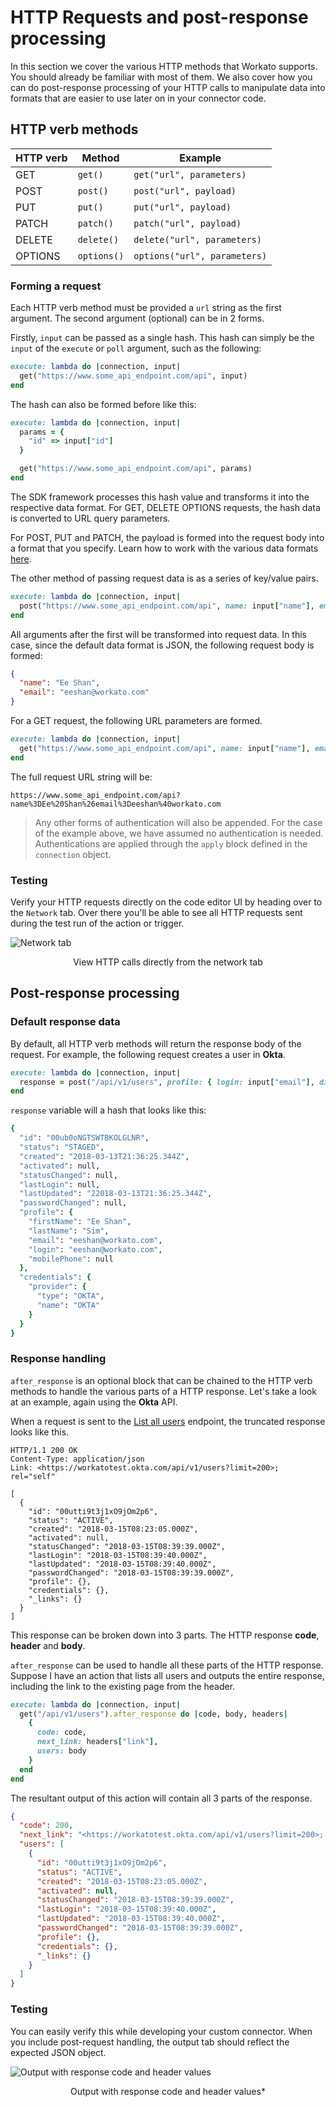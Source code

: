 # HTTP Requests and post-response processing
In this section we cover the various HTTP methods that Workato supports. You should already be familiar with most of them. We also cover how you can do post-response processing of your HTTP calls to manipulate data into formats that are easier to use later on in your connector code.

## HTTP verb methods

|HTTP verb | Method | Example |
| -- | -- | ------- |
| GET | `get()` | `get("url", parameters)` |
| POST | `post()` | `post("url", payload)` |
| PUT | `put()` | `put("url", payload)` |
| PATCH | `patch()` | `patch("url", payload)` |
| DELETE | `delete()` | `delete("url", parameters)` |
| OPTIONS | `options()` | `options("url", parameters)` |

### Forming a request

Each HTTP verb method must be provided a `url` string as the first argument. The second argument (optional) can be in 2 forms.

Firstly, `input` can be passed as a single hash. This hash can simply be the `input` of the `execute` or `poll` argument, such as the following:

```ruby
execute: lambda do |connection, input|
  get("https://www.some_api_endpoint.com/api", input)
end
```

The hash can also be formed before like this:

```ruby
execute: lambda do |connection, input|
  params = {
    "id" => input["id"]
  }

  get("https://www.some_api_endpoint.com/api", params)
end
```

The SDK framework processes this hash value and transforms it into the respective data format. For GET, DELETE OPTIONS requests, the hash data is converted to URL query parameters.

For POST, PUT and PATCH, the payload is formed into the request body into a format that you specify. Learn how to work with the various data formats [here](/developing-connectors/sdk/data-format.md).

The other method of passing request data is as a series of key/value pairs.

```ruby
execute: lambda do |connection, input|
  post("https://www.some_api_endpoint.com/api", name: input["name"], email: input["email"])
end
```

All arguments after the first will be transformed into request data. In this case, since the default data format is JSON, the following request body is formed:

```json
{
  "name": "Ee Shan",
  "email": "eeshan@workato.com"
}
```

For a GET request, the following URL parameters are formed.

```ruby
execute: lambda do |connection, input|
  get("https://www.some_api_endpoint.com/api", name: input["name"], email: input["email"])
end
```

The full request URL string will be:

`https://www.some_api_endpoint.com/api?name%3DEe%20Shan%26email%3Deeshan%40workato.com`

> Any other forms of authentication will also be appended. For the case of the example above, we have assumed no authentication is needed. Authentications are applied through the `apply` block defined in the `connection` object.

### Testing
Verify your HTTP requests directly on the code editor UI by heading over to the `Network` tab. Over there you'll be able to see all HTTP requests sent during the test run of the action or trigger.

![Network tab](/assets/images/sdk/network_tab.png)
<center>View HTTP calls directly from the network tab</center>

## Post-response processing

### Default response data

By default, all HTTP verb methods will return the response body of the request. For example, the following request creates a user in **Okta**.

```ruby
execute: lambda do |connection, input|
  response = post("/api/v1/users", profile: { login: input["email"], displayName: input["name"] })
end
```

`response` variable will a hash that looks like this:

```ruby
{
  "id": "00ub0oNGTSWTBKOLGLNR",
  "status": "STAGED",
  "created": "2018-03-13T21:36:25.344Z",
  "activated": null,
  "statusChanged": null,
  "lastLogin": null,
  "lastUpdated": "22018-03-13T21:36:25.344Z",
  "passwordChanged": null,
  "profile": {
    "firstName": "Ee Shan",
    "lastName": "Sim",
    "email": "eeshan@workato.com",
    "login": "eeshan@workato.com",
    "mobilePhone": null
  },
  "credentials": {
    "provider": {
      "type": "OKTA",
      "name": "OKTA"
    }
  }
}
```

### Response handling

`after_response` is an optional block that can be chained to the HTTP verb methods to handle the various parts of a HTTP response. Let's take a look at an example, again using the **Okta** API.

When a request is sent to the [List all users](https://developer.okta.com/docs/api/resources/users#list-all-users) endpoint, the truncated response looks like this.

```http
HTTP/1.1 200 OK
Content-Type: application/json
Link: <https://workatotest.okta.com/api/v1/users?limit=200>; rel="self"

[
  {
    "id": "00utti9t3j1xO9jOm2p6",
    "status": "ACTIVE",
    "created": "2018-03-15T08:23:05.000Z",
    "activated": null,
    "statusChanged": "2018-03-15T08:39:39.000Z",
    "lastLogin": "2018-03-15T08:39:40.000Z",
    "lastUpdated": "2018-03-15T08:39:40.000Z",
    "passwordChanged": "2018-03-15T08:39:39.000Z",
    "profile": {},
    "credentials": {},
    "_links": {}
  }
]
```

This response can be broken down into 3 parts. The HTTP response **code**, **header** and **body**.

`after_response` can be used to handle all these parts of the HTTP response. Suppose I have an action that lists all users and outputs the entire response, including the link to the existing page from the header.

```ruby
execute: lambda do |connection, input|
  get("/api/v1/users").after_response do |code, body, headers|
    {
      code: code,
      next_link: headers["link"],
      users: body
    }
  end
end
```

The resultant output of this action will contain all 3 parts of the response.

```json
{
  "code": 200,
  "next_link": "<https://workatotest.okta.com/api/v1/users?limit=200>; rel=\"self\"",
  "users": [
    {
      "id": "00utti9t3j1xO9jOm2p6",
      "status": "ACTIVE",
      "created": "2018-03-15T08:23:05.000Z",
      "activated": null,
      "statusChanged": "2018-03-15T08:39:39.000Z",
      "lastLogin": "2018-03-15T08:39:40.000Z",
      "lastUpdated": "2018-03-15T08:39:40.000Z",
      "passwordChanged": "2018-03-15T08:39:39.000Z",
      "profile": {},
      "credentials": {},
      "_links": {}
    }
  ]
}
```

### Testing
You can easily verify this while developing your custom connector. When you include post-request handling, the output tab should reflect the expected JSON object.

![Output with response code and header values](/assets/images/sdk/response_with_headers.png)
<center>Output with response code and header values*</center>
